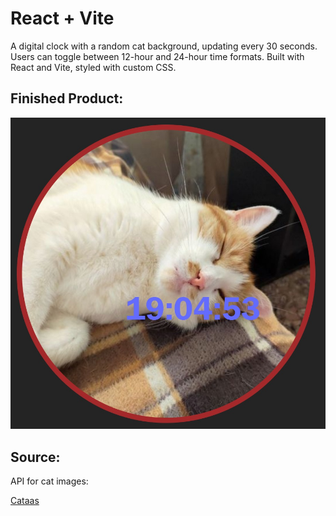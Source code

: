 # React + Vite

A digital clock with a random cat background, updating every 30 seconds. Users can toggle between 12-hour and 24-hour time formats. Built with React and Vite, styled with custom CSS.

## Finished Product:
<p align="center">
  <img src="./github_image/cat_clock.jpg" alt="Cat Clock">
</p>

## Source:
<p style="align=center">API for cat images:</p>
<a href="www.cataas.com" taget="_blank">Cataas</a>
